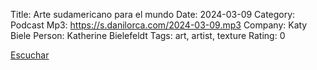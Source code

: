 Title: Arte sudamericano para el mundo
Date: 2024-03-09
Category: Podcast
Mp3: https://s.danilorca.com/2024-03-09.mp3
Company: Katy Biele
Person: Katherine Bielefeldt
Tags: art, artist, texture
Rating: 0

<a href="https://s.danilorca.com/2024-03-09.mp3" type="audio/mpeg">
Escuchar
</a>
